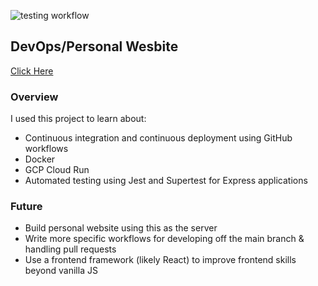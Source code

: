 ![testing workflow](https://github.com/axxander/personal-website/actions/workflows/main.yml/badge.svg)

## DevOps/Personal Wesbite

[Click Here](alexgregory.co 'Live Project')

### Overview

I used this project to learn about:

- Continuous integration and continuous deployment using GitHub workflows
- Docker
- GCP Cloud Run
- Automated testing using Jest and Supertest for Express applications

### Future

- Build personal website using this as the server
- Write more specific workflows for developing off the main branch & handling pull requests
- Use a frontend framework (likely React) to improve frontend skills beyond vanilla JS
